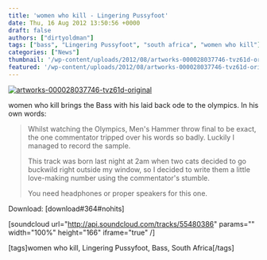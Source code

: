 ```yaml
---
title: 'women who kill - Lingering Pussyfoot'
date: Thu, 16 Aug 2012 13:50:56 +0000
draft: false
authors: ["dirtyoldman"]
tags: ["bass", "Lingering Pussyfoot", "south africa", "women who kill"]
categories: ["News"]
thumbnail: '/wp-content/uploads/2012/08/artworks-000028037746-tvz61d-original-150x150.jpg'
featured: '/wp-content/uploads/2012/08/artworks-000028037746-tvz61d-original-304x190.jpg'
---
```


[![](/wp-content/uploads/2012/08/artworks-000028037746-tvz61d-original.jpg "artworks-000028037746-tvz61d-original")](/2012/08/16/women-kill-lingering-pussyfoot/artworks-000028037746-tvz61d-original/)

women who kill brings the Bass with his laid back ode to the olympics. In his own words:

> Whilst watching the Olympics, Men's Hammer throw final to be exact, the one commentator tripped over his words so badly. Luckily I managed to record the sample.
>
> This track was born last night at 2am when two cats decided to go buckwild right outside my window, so I decided to write them a little love-making number using the commentator's stumble.
>
> You need headphones or proper speakers for this one.

Download: \[download#364#nohits\]

\[soundcloud url="http://api.soundcloud.com/tracks/55480386" params="" width="100%" height="166" iframe="true" /\]

\[tags\]women who kill, Lingering Pussyfoot, Bass, South Africa\[/tags\]